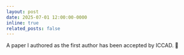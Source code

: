 ```yaml
---
layout: post
date: 2025-07-01 12:00:00-0000
inline: true
related_posts: false
---
```


A paper I authored as the first author has been accepted by ICCAD. 📑
